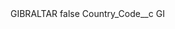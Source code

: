 <?xml version="1.0" encoding="UTF-8"?>
<CustomMetadata xmlns="http://soap.sforce.com/2006/04/metadata" xmlns:xsi="http://www.w3.org/2001/XMLSchema-instance" xmlns:xsd="http://www.w3.org/2001/XMLSchema">
    <label>GIBRALTAR</label>
    <protected>false</protected>
    <values>
        <field>Country_Code__c</field>
        <value xsi:type="xsd:string">GI</value>
    </values>
</CustomMetadata>
